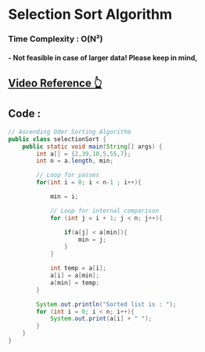 # Selection Sort Algorithm
### Time Complexity : O(N²)

#### - Not feasible in case of larger data! Please keep in mind,

## [Video Reference 👆](https://www.youtube.com/watch?v=yyU2MKlfxGg&list=PLH9iLcrNpXtQYQiudzpZpGw0mptHc06Su&index=53)

## Code :

```java
// Ascending Oder Sorting Algorithm
public class selectionSort {
    public static void main(String[] args) {
        int a[] = {2,39,10,5,55,7};
        int n = a.length, min;

        // Loop for passes
        for(int i = 0; i < n-1 ; i++){

            min = i;

            // Loop for internal comparison
            for (int j = i + 1; j < n; j++){

                if(a[j] < a[min]){
                    min = j;
                }
            }

            int temp = a[i];
            a[i] = a[min];
            a[min] = temp;
        }

        System.out.println("Sorted list is : ");
        for (int i = 0; i < n; i++){
            System.out.print(a[i] + " ");
        }
    }
}

```